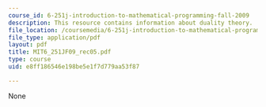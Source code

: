 ```yaml
---
course_id: 6-251j-introduction-to-mathematical-programming-fall-2009
description: This resource contains information about duality theory.
file_location: /coursemedia/6-251j-introduction-to-mathematical-programming-fall-2009/e8ff186546e198be5e1f7d779aa53f87_MIT6_251JF09_rec05.pdf
file_type: application/pdf
layout: pdf
title: MIT6_251JF09_rec05.pdf
type: course
uid: e8ff186546e198be5e1f7d779aa53f87

---
```

None